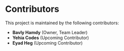 # Contributors

This project is maintained by the following contributors:

- **Bavly Hamdy** (Owner, Team Leader)
- **Yehia Codes** (Upcoming Contributor)
- **Eyad Heg** (Upcoming Contributor)
